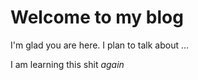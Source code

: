 # Welcome to my blog

I'm glad you are here. I plan to talk about ...

I am learning this shit _again_
